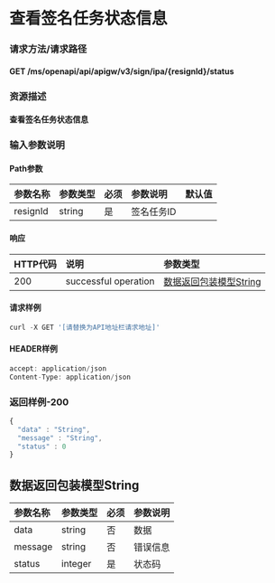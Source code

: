 # 查看签名任务状态信息

### 请求方法/请求路径

#### GET  /ms/openapi/api/apigw/v3/sign/ipa/{resignId}/status

### 资源描述

#### 查看签名任务状态信息

### 输入参数说明

#### Path参数

| 参数名称 | 参数类型 | 必须 | 参数说明 | 默认值 |
| :--- | :--- | :--- | :--- | :--- |
| resignId | string | 是 | 签名任务ID |  |

#### 响应

| HTTP代码 | 说明 | 参数类型 |
| :--- | :--- | :--- |
| 200 | successful operation | [数据返回包装模型String](view-signature-task-status-information.md) |

#### 请求样例

```javascript
curl -X GET '[请替换为API地址栏请求地址]'
```

#### HEADER样例

```javascript
accept: application/json
Content-Type: application/json
```

### 返回样例-200

```javascript
{
  "data" : "String",
  "message" : "String",
  "status" : 0
}
```

## 数据返回包装模型String

| 参数名称 | 参数类型 | 必须 | 参数说明 |
| :--- | :--- | :--- | :--- |
| data | string | 否 | 数据 |
| message | string | 否 | 错误信息 |
| status | integer | 是 | 状态码 |

